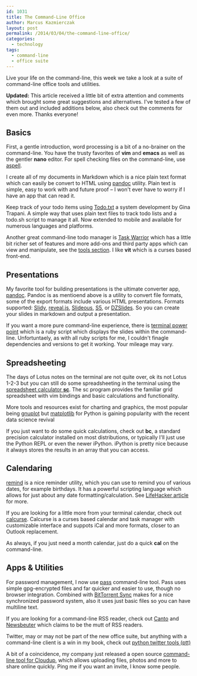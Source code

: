 ```yaml
---
id: 1031
title: The Command-Line Office
author: Marcus Kazmierczak
layout: post
permalink: /2014/03/04/the-command-line-office/
categories:
  - technology
tags:
  - command-line
  - office suite
---
```

Live your life on the command-line, this week we take a look at a suite of command-line office tools and utilities.

**Updated:** This article received a little bit of extra attention and comments which brought some great suggestions and alternatives. I've tested a few of them out and included additions below, also check out the comments for even more. Thanks everyone!

## Basics

First, a gentle introduction, word processing is a bit of a no-brainer on the command-line. You have the trusty favorites of **vim** and **emacs** as well as the gentler **nano** editor. For spell checking files on the command-line, use [aspell][1].

I create all of my documents in Markdown which is a nice plain text format which can easily be convert to HTML using [pandoc][2] utility. Plain text is simple, easy to work with and future proof &#8211; I won't ever have to worry if I have an app that can read it.

Keep track of your todo items using [Todo.txt][3] a system development by Gina Trapani. A simple way that uses plain text files to track todo lists and a todo.sh script to manage it all. Now extended to mobile and available for numerous languages and platforms.

Another great command-line todo manager is [Task Warrior][4] which has a little bit richer set of features and more add-ons and third party apps which can view and manipulate, see the [tools section][5]. I like **vit** which is a curses based front-end.

## Presentations

My favorite tool for building presentations is the ultimate converter app, [pandoc][2]. Pandoc is as mentioend above is a utility to convert file formats, some of the export formats include various HTML presentations. Formats supported: [Slidy][6], [reveal.js][7], [Slideous][8], [S5][9], or [DZSlides][10]. So you can create your slides in markdown and output a presentation.

If you want a more pure command-line experience, there is [terminal power point][11] which is a ruby script which displays the slides within the command-line. Unfortuntaely, as with all ruby scripts for me, I couldn't finagle dependencies and versions to get it working. Your mileage may vary.

## Spreadsheeting

The days of Lotus notes on the terminal are not quite over, ok its not Lotus 1-2-3 but you can still do some spreadsheeting in the terminal using the [spreadsheet calculator **sc**][12]. The sc program provides the familiar grid spreadsheet with vim bindings and basic calculations and functionality.

More tools and resources exist for charting and graphics, the most popular being [gnuplot][13] but [matplotlib][14] for Python is gaining popularity with the recent data science revival

If you just want to do some quick calculations, check out **bc**, a standard precision calculator installed on most distributions, or typically I'll just use the Python REPL or even the newer iPython. iPython is pretty nice because it always stores the results in an array that you can access.

## Calendaring

[remind][15] is a nice reminder utility, which you can use to remind you of various dates, for example birthdays. It has a powerful scripting language which allows for just about any date formatting/calculation. See [LifeHacker article][16] for more.

If you are looking for a little more from your terminal calendar, check out [calcurse][17]. Calcurse is a curses based calendar and task manager with customizable interface and suppots iCal and more formats, closer to an Outlook replacement.

As always, if you just need a month calendar, just do a quick **cal** on the command-line.

## Apps & Utilities

For password management, I now use [pass][18] command-line tool. Pass uses simple gpg-encrypted files and far quicker and easier to use, though no browser integration. Combined with [BitTorrent Sync][19] makes for a nice synchronized password system, also it uses just basic files so you can have multiline text.

If you are looking for a command-line RSS reader, check out [Canto][20] and  
[Newsbeuter][21] which claims to be the mutt of RSS readers.

Twitter, may or may not be part of the new office suite, but anything with a command-line client is a win in my book, check out [python twitter tools (ptt)][22]

A bit of a coincidence, my company just released a open source [command-line tool for Cloudup][23], which allows uploading files, photos and more to share online quickly. Ping me if you want an invite, I know some people.

 [1]: http://aspell.net/
 [2]: http://johnmacfarlane.net/pandoc/
 [3]: http://todotxt.com/
 [4]: http://taskwarrior.org/
 [5]: http://taskwarrior.org/tools/
 [6]: http://www.w3.org/Talks/Tools/Slidy
 [7]: http://lab.hakim.se/reveal-js/
 [8]: http://goessner.net/articles/slideous/
 [9]: http://meyerweb.com/eric/tools/s5/
 [10]: http://paulrouget.com/dzslides/
 [11]: https://github.com/cbbrowne/tpp
 [12]: http://www.linuxjournal.com/article/10699
 [13]: http://www.gnuplot.info/
 [14]: http://matplotlib.org/
 [15]: http://www.roaringpenguin.com/products/remind
 [16]: http://lifehacker.com/186661/geek-to-live--keep-your-calendar-in-plain-text-with-remind
 [17]: http://calcurse.org/
 [18]: http://www.zx2c4.com/projects/password-store/
 [19]: http://www.bittorrent.com/sync
 [20]: http://codezen.org/canto-ng/
 [21]: http://www.newsbeuter.org/
 [22]: http://mike.verdone.ca/twitter/
 [23]: https://cloudup.com/blog/share-from-the-command-line-with-up

